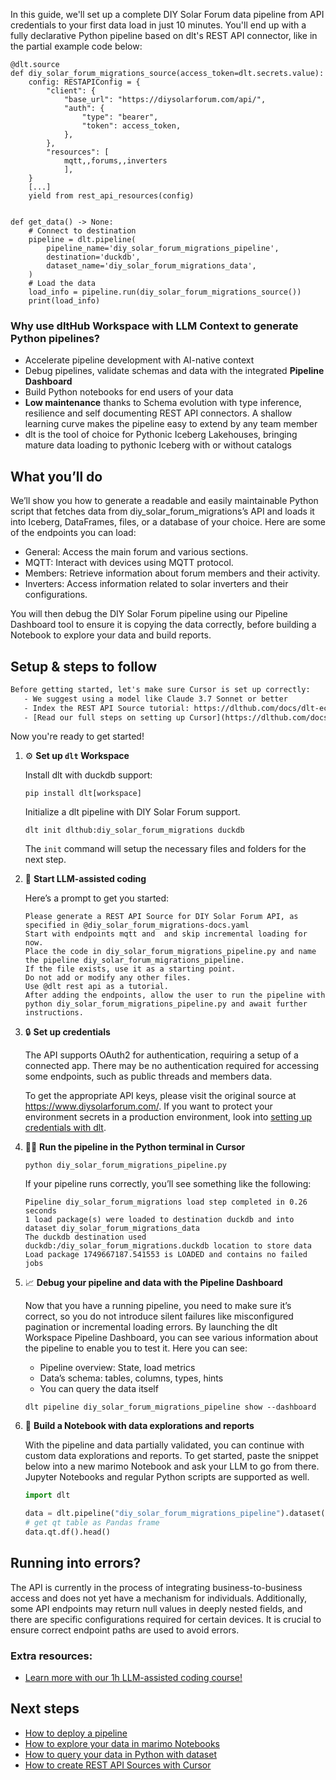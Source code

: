 In this guide, we'll set up a complete DIY Solar Forum data pipeline from API credentials to your first data load in just 10 minutes. You'll end up with a fully declarative Python pipeline based on dlt's REST API connector, like in the partial example code below:

```python-outcome
@dlt.source
def diy_solar_forum_migrations_source(access_token=dlt.secrets.value):
    config: RESTAPIConfig = {
        "client": {
            "base_url": "https://diysolarforum.com/api/",
            "auth": {
                "type": "bearer",
                "token": access_token,
            },
        },
        "resources": [
            mqtt,,forums,,inverters
            ],
    }
    [...]
    yield from rest_api_resources(config)


def get_data() -> None:
    # Connect to destination
    pipeline = dlt.pipeline(
        pipeline_name='diy_solar_forum_migrations_pipeline',
        destination='duckdb',
        dataset_name='diy_solar_forum_migrations_data', 
    )
    # Load the data
    load_info = pipeline.run(diy_solar_forum_migrations_source())
    print(load_info) 
```

### Why use dltHub Workspace with LLM Context to generate Python pipelines?

- Accelerate pipeline development with AI-native context
- Debug pipelines, validate schemas and data with the integrated **Pipeline Dashboard**
- Build Python notebooks for end users of your data
- **Low maintenance** thanks to Schema evolution with type inference, resilience and self documenting REST API connectors. A shallow learning curve makes the pipeline easy to extend by any team member
- dlt is the tool of choice for Pythonic Iceberg Lakehouses, bringing mature data loading to pythonic Iceberg with or without catalogs

## What you’ll do

We’ll show you how to generate a readable and easily maintainable Python script that fetches data from diy_solar_forum_migrations’s API and loads it into Iceberg, DataFrames, files, or a database of your choice. Here are some of the endpoints you can load:

- General: Access the main forum and various sections.
- MQTT: Interact with devices using MQTT protocol.
- Members: Retrieve information about forum members and their activity.
- Inverters: Access information related to solar inverters and their configurations.

You will then debug the DIY Solar Forum pipeline using our Pipeline Dashboard tool to ensure it is copying the data correctly, before building a Notebook to explore your data and build reports.

## Setup & steps to follow

```default
Before getting started, let's make sure Cursor is set up correctly:
   - We suggest using a model like Claude 3.7 Sonnet or better
   - Index the REST API Source tutorial: https://dlthub.com/docs/dlt-ecosystem/verified-sources/rest_api/ and add it to context as **@dlt rest api**
   - [Read our full steps on setting up Cursor](https://dlthub.com/docs/dlt-ecosystem/llm-tooling/cursor-restapi#23-configuring-cursor-with-documentation)
```

Now you're ready to get started!

1. ⚙️ **Set up `dlt` Workspace**
    
    Install dlt with duckdb support:
    ```shell
    pip install dlt[workspace]
    ```

    Initialize a dlt pipeline with DIY Solar Forum support.
    ```shell
    dlt init dlthub:diy_solar_forum_migrations duckdb
    ```

    The `init` command will setup the necessary files and folders for the next step.
    
2. 🤠 **Start LLM-assisted coding**
    
    Here’s a prompt to get you started:
    
    ```prompt
    Please generate a REST API Source for DIY Solar Forum API, as specified in @diy_solar_forum_migrations-docs.yaml 
    Start with endpoints mqtt and  and skip incremental loading for now. 
    Place the code in diy_solar_forum_migrations_pipeline.py and name the pipeline diy_solar_forum_migrations_pipeline. 
    If the file exists, use it as a starting point. 
    Do not add or modify any other files. 
    Use @dlt rest api as a tutorial. 
    After adding the endpoints, allow the user to run the pipeline with python diy_solar_forum_migrations_pipeline.py and await further instructions.
    ```

    
3. 🔒 **Set up credentials** 
    
    The API supports OAuth2 for authentication, requiring a setup of a connected app. There may be no authentication required for accessing some endpoints, such as public threads and members data.
    
    To get the appropriate API keys, please visit the original source at https://www.diysolarforum.com/.
    If you want to protect your environment secrets in a production environment, look into [setting up credentials with dlt](https://dlthub.com/docs/walkthroughs/add_credentials).
    
4. 🏃‍♀️ **Run the pipeline in the Python terminal in Cursor**
    
    ```shell
    python diy_solar_forum_migrations_pipeline.py
    ```
    
    If your pipeline runs correctly, you’ll see something like the following:
    
    ```shell
    Pipeline diy_solar_forum_migrations load step completed in 0.26 seconds
    1 load package(s) were loaded to destination duckdb and into dataset diy_solar_forum_migrations_data
    The duckdb destination used duckdb:/diy_solar_forum_migrations.duckdb location to store data
    Load package 1749667187.541553 is LOADED and contains no failed jobs
    ```
    
5. 📈 **Debug your pipeline and data with the Pipeline Dashboard**

    Now that you have a running pipeline, you need to make sure it’s correct, so you do not introduce silent failures like misconfigured pagination or incremental loading errors. By launching the dlt Workspace Pipeline Dashboard, you can see various information about the pipeline to enable you to test it. Here you can see:
    - Pipeline overview: State, load metrics
    - Data’s schema: tables, columns, types, hints
    - You can query the data itself
    
    ```shell
    dlt pipeline diy_solar_forum_migrations_pipeline show --dashboard
    ```
    
6. 🐍 **Build a Notebook with data explorations and reports**

    With the pipeline and data partially validated, you can continue with custom data explorations and reports. To get started, paste the snippet below into a new marimo Notebook and ask your LLM to go from there. Jupyter Notebooks and regular Python scripts are supported as well.

    
    ```python
    import dlt

   data = dlt.pipeline("diy_solar_forum_migrations_pipeline").dataset()
   # get qt table as Pandas frame
   data.qt.df().head()
    ```

## Running into errors?

The API is currently in the process of integrating business-to-business access and does not yet have a mechanism for individuals. Additionally, some API endpoints may return null values in deeply nested fields, and there are specific configurations required for certain devices. It is crucial to ensure correct endpoint paths are used to avoid errors.

### Extra resources:

- [Learn more with our 1h LLM-assisted coding course!](https://www.youtube.com/watch?v=GGid70rnJuM)

## Next steps

- [How to deploy a pipeline](https://dlthub.com/docs/walkthroughs/deploy-a-pipeline)
- [How to explore your data in marimo Notebooks](https://dlthub.com/docs/general-usage/dataset-access/marimo)
- [How to query your data in Python with dataset](https://dlthub.com/docs/general-usage/dataset-access/dataset)
- [How to create REST API Sources with Cursor](https://dlthub.com/docs/dlt-ecosystem/llm-tooling/cursor-restapi)